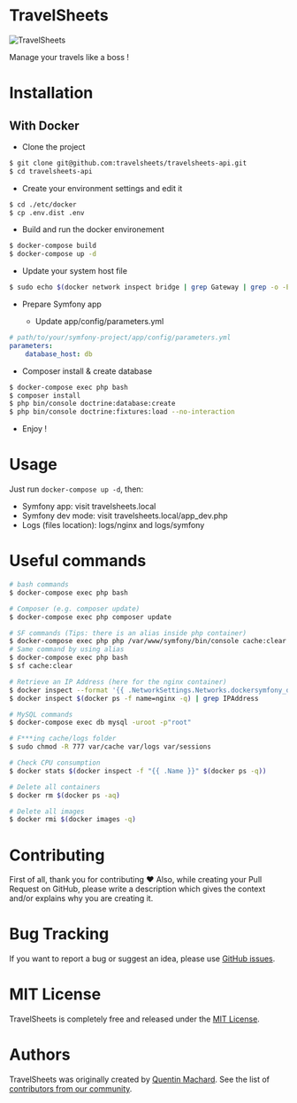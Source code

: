 TravelSheets
============

![TravelSheets](https://avatars1.githubusercontent.com/u/37581783)

Manage your travels like a boss !

# Installation

## With Docker

* Clone the project
```sh
$ git clone git@github.com:travelsheets/travelsheets-api.git
$ cd travelsheets-api
```

* Create your environment settings and edit it
```sh
$ cd ./etc/docker
$ cp .env.dist .env
```

* Build and run the docker environement
```sh
$ docker-compose build
$ docker-compose up -d
```

* Update your system host file
```sh
$ sudo echo $(docker network inspect bridge | grep Gateway | grep -o -E '[0-9\.]+') "travelsheets.local" >> /etc/hosts
```

* Prepare Symfony app

  * Update app/config/parameters.yml

```yml
# path/to/your/symfony-project/app/config/parameters.yml
parameters:
    database_host: db
```

  * Composer install & create database

```sh
$ docker-compose exec php bash
$ composer install
$ php bin/console doctrine:database:create
$ php bin/console doctrine:fixtures:load --no-interaction
```

* Enjoy !

# Usage

Just run `docker-compose up -d`, then:

* Symfony app: visit travelsheets.local
* Symfony dev mode: visit travelsheets.local/app_dev.php
* Logs (files location): logs/nginx and logs/symfony

# Useful commands

```sh
# bash commands
$ docker-compose exec php bash

# Composer (e.g. composer update)
$ docker-compose exec php composer update

# SF commands (Tips: there is an alias inside php container)
$ docker-compose exec php php /var/www/symfony/bin/console cache:clear
# Same command by using alias
$ docker-compose exec php bash
$ sf cache:clear

# Retrieve an IP Address (here for the nginx container)
$ docker inspect --format '{{ .NetworkSettings.Networks.dockersymfony_default.IPAddress }}' $(docker ps -f name=nginx -q)
$ docker inspect $(docker ps -f name=nginx -q) | grep IPAddress

# MySQL commands
$ docker-compose exec db mysql -uroot -p"root"

# F***ing cache/logs folder
$ sudo chmod -R 777 var/cache var/logs var/sessions

# Check CPU consumption
$ docker stats $(docker inspect -f "{{ .Name }}" $(docker ps -q))

# Delete all containers
$ docker rm $(docker ps -aq)

# Delete all images
$ docker rmi $(docker images -q)
```

# Contributing

First of all, thank you for contributing ♥
Also, while creating your Pull Request on GitHub, please write a description which gives the context and/or explains why you are creating it.

# Bug Tracking

If you want to report a bug or suggest an idea, please use [GitHub issues](https://github.com/travelsheets/travelsheets-api/issues).

# MIT License

TravelSheets is completely free and released under the [MIT License](https://github.com/travelsheets/travelsheets-api/blob/master/LICENSE).

# Authors

TravelSheets was originally created by [Quentin Machard](https://github.com/qmachard).
See the list of [contributors from our community](https://github.com/travelsheets/travelsheets-api/graphs/contributors).
